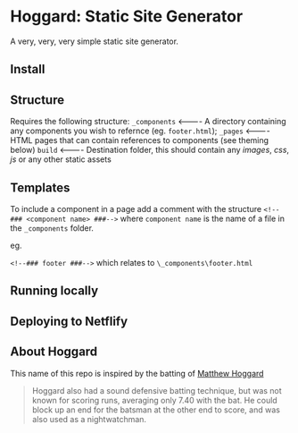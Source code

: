 # Hoggard: Static Site Generator
A very, very, very simple static site generator. 

## Install

## Structure
Requires the following structure:
`_components` <---- A directory containing any components you wish to refernce (eg. `footer.html`);
`_pages` <---- HTML pages that can contain references to components (see theming below)
`build` <---- Destination folder, this should contain any _images_, _css_, _js_ or any other static assets

## Templates
To include a component in a page add a comment with the structure `<!--### <component name> ###-->` where `component name` is the name of a file in the `_components` folder. 

eg. 

`<!--### footer ###-->` which relates to `\_components\footer.html`

## Running locally

## Deploying to Netflify

## About Hoggard
This name of this repo is inspired by the batting of [Matthew Hoggard](https://en.wikipedia.org/wiki/Matthew_Hoggard)

> Hoggard also had a sound defensive batting technique, but was not known for scoring runs, averaging only 7.40 with the bat. He could block up an end for the batsman at the other end to score, and was also used as a nightwatchman.
